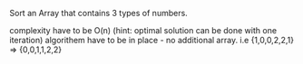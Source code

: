 
Sort an Array that contains 3 types of numbers.

complexity have to be O(n)  (hint: optimal solution can be done with one iteration)
algorithem have to be in place - no additional array.
i.e {1,0,0,2,2,1} => {0,0,1,1,2,2}
